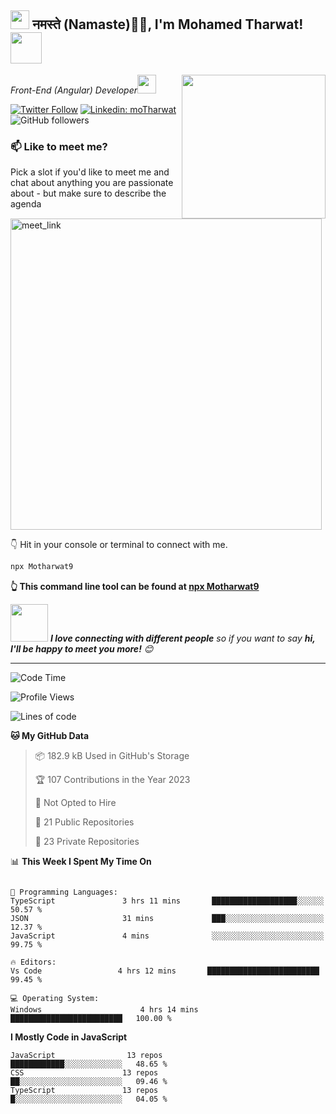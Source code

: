 <h2><img src="https://emojis.slackmojis.com/emojis/images/1531849430/4246/blob-sunglasses.gif?1531849430" width="30"/> नमस्ते (Namaste)🙏🏻, I'm Mohamed Tharwat! <img src="https://media.giphy.com/media/12oufCB0MyZ1Go/giphy.gif" width="50"></h2>
<img align='right' src="https://media.giphy.com/media/M9gbBd9nbDrOTu1Mqx/giphy.gif" width="230">
<p><em>Front-End (Angular) Developer<img src="https://media.giphy.com/media/WUlplcMpOCEmTGBtBW/giphy.gif" width="30"> 
</em></p>

[![Twitter Follow](https://img.shields.io/twitter/follow/mohamed?label=Follow)](https://twitter.com/Motharwat9)
[![Linkedin: moTharwat](https://img.shields.io/badge/-Mohamed-blue?style=flat-square&logo=Linkedin&logoColor=white&link=https://www.linkedin.com/in/Mohamed-p-singh/)](https://www.linkedin.com/in/mohamed-tharwat-8823611b5/)
![GitHub followers](https://img.shields.io/github/followers/Motharwat9?label=Follow&style=social)


### 📫 Like to meet me?

Pick a slot if you'd like to meet me and chat about anything you are passionate about - but make sure to describe the agenda

<a href="https://calendly.com/anmol098/30min" target="_blank"><img width="498" alt="meet_link" src="https://user-images.githubusercontent.com/15426564/144297439-f530f383-e73e-41e0-9914-a9b7d3f432e5.png"></a>

👇 Hit in your console or terminal to connect with me.

```bash
npx Motharwat9
```
**👆 This command line tool can be found at [npx Motharwat9](https://github.com/motharwat9)**

<img src="https://media.giphy.com/media/LnQjpWaON8nhr21vNW/giphy.gif" width="60"> <em><b>I love connecting with different people</b> so if you want to say <b>hi, I'll be happy to meet you more!</b> 😊</em>

---
<!--START_SECTION:waka-->
![Code Time](http://img.shields.io/badge/Code%20Time-2%2C505%20hrs%203%20mins-blue)

![Profile Views](http://img.shields.io/badge/Profile%20Views-1050-blue)

![Lines of code](https://img.shields.io/badge/From%20Hello%20World%20I%27ve%20Written-4.8%20million%20lines%20of%20code-blue)

**🐱 My GitHub Data** 

> 📦 182.9 kB Used in GitHub's Storage 
 > 
> 🏆 107 Contributions in the Year 2023
 > 
> 🚫 Not Opted to Hire
 > 
> 📜 21 Public Repositories 
 > 
> 🔑 23 Private Repositories 
 > 

📊 **This Week I Spent My Time On** 

```text

💬 Programming Languages: 
TypeScript               3 hrs 11 mins       ███████████████████░░░░░░   50.57 % 
JSON                     31 mins             ███░░░░░░░░░░░░░░░░░░░░░░   12.37 % 
JavaScript               4 mins              ░░░░░░░░░░░░░░░░░░░░░░░░░   99.75 % 

🔥 Editors: 
Vs Code                 4 hrs 12 mins       █████████████████████████   99.45 % 

💻 Operating System: 
Windows                      4 hrs 14 mins       █████████████████████████   100.00 % 
```

**I Mostly Code in JavaScript** 

```text
JavaScript                13 repos            ████████████░░░░░░░░░░░░░   48.65 % 
CSS                      13 repos             ██░░░░░░░░░░░░░░░░░░░░░░░   09.46 % 
TypeScript               13 repos             █░░░░░░░░░░░░░░░░░░░░░░░░   04.05 % 
```


